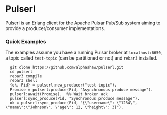 # Pulserl

Pulserl is an Erlang client for the Apache Pulsar Pub/Sub system aiming to provide a producer/consumer implementations.

### Quick Examples

The examples assume you have a running Pulsar broker at `localhost:6650`, a topic called `test-topic` (can be partitioned or not) and `rebar3` installed.

```
  git clone https://github.com/alphashaw/pulserl.git
  cd pulserl
  rebar3 compile
  rebar3 shell
  {ok, Pid} = pulserl:new_producer("test-topic").
  Promise = pulserl:produce(Pid, "Asynchronous produce message").
  pulserl:await(Promise).  %% Wait broker ack
  pulserl:sync_produce(Pid, "Synchronous produce message").
  ok = pulserl:sync_produce(Pid, "{\"username\": \"1234\", \"name\":\"Johnson\", \"age\": 12, \"height\": 3}").
```
